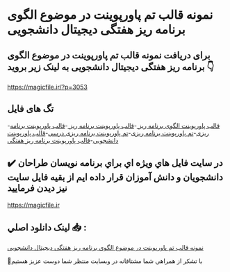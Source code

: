 # نمونه قالب تم پاورپوینت در موضوع الگوی برنامه ریز هفتگی دیجیتال دانشجویی

## برای دریافت نمونه قالب تم پاورپوینت در موضوع الگوی برنامه ریز هفتگی دیجیتال دانشجویی به لینک زیر بروید 👇

https://magicfile.ir/?p=3053

## تگ های فایل

-[قالب پاورپوینت الگوی برنامه ریز ](https://magicfile.ir/product/%d9%82%d8%a7%d9%84%d8%a8-%d9%be%d8%a7%d9%88%d8%b1%d9%be%d9%88%db%8c%d9%86%d8%aa-%d8%a7%d9%84%da%af%d9%88%db%8c-%d8%a8%d8%b1%d9%86%d8%a7%d9%85%d9%87-%d8%b1%db%8c%d8%b2-%d9%87%d9%81%d8%aa%da%af%db%8c-%d8%af%db%8c%d8%ac%db%8c%d8%aa%d8%a7%d9%84-%d8%af%d8%a7%d9%86%d8%b4%d8%ac%d9%88%db%8c%db%8c/)-[قالب پاورپوینت برنامه ریز ](https://magicfile.ir/product/%d9%82%d8%a7%d9%84%d8%a8-%d9%be%d8%a7%d9%88%d8%b1%d9%be%d9%88%db%8c%d9%86%d8%aa-%d8%a7%d9%84%da%af%d9%88%db%8c-%d8%a8%d8%b1%d9%86%d8%a7%d9%85%d9%87-%d8%b1%db%8c%d8%b2-%d9%87%d9%81%d8%aa%da%af%db%8c-%d8%af%db%8c%d8%ac%db%8c%d8%aa%d8%a7%d9%84-%d8%af%d8%a7%d9%86%d8%b4%d8%ac%d9%88%db%8c%db%8c/)-[قالب پاورپوینت برنامه ریزی](https://magicfile.ir/product/%d9%82%d8%a7%d9%84%d8%a8-%d9%be%d8%a7%d9%88%d8%b1%d9%be%d9%88%db%8c%d9%86%d8%aa-%d8%a7%d9%84%da%af%d9%88%db%8c-%d8%a8%d8%b1%d9%86%d8%a7%d9%85%d9%87-%d8%b1%db%8c%d8%b2-%d9%87%d9%81%d8%aa%da%af%db%8c-%d8%af%db%8c%d8%ac%db%8c%d8%aa%d8%a7%d9%84-%d8%af%d8%a7%d9%86%d8%b4%d8%ac%d9%88%db%8c%db%8c/)-[تم پاورپوینت برنامه ریزی](https://magicfile.ir/product/%d9%82%d8%a7%d9%84%d8%a8-%d9%be%d8%a7%d9%88%d8%b1%d9%be%d9%88%db%8c%d9%86%d8%aa-%d8%a7%d9%84%da%af%d9%88%db%8c-%d8%a8%d8%b1%d9%86%d8%a7%d9%85%d9%87-%d8%b1%db%8c%d8%b2-%d9%87%d9%81%d8%aa%da%af%db%8c-%d8%af%db%8c%d8%ac%db%8c%d8%aa%d8%a7%d9%84-%d8%af%d8%a7%d9%86%d8%b4%d8%ac%d9%88%db%8c%db%8c/)-[تم پاورپوینت برنامه ریزی درسی](https://magicfile.ir/product/%d9%82%d8%a7%d9%84%d8%a8-%d9%be%d8%a7%d9%88%d8%b1%d9%be%d9%88%db%8c%d9%86%d8%aa-%d8%a7%d9%84%da%af%d9%88%db%8c-%d8%a8%d8%b1%d9%86%d8%a7%d9%85%d9%87-%d8%b1%db%8c%d8%b2-%d9%87%d9%81%d8%aa%da%af%db%8c-%d8%af%db%8c%d8%ac%db%8c%d8%aa%d8%a7%d9%84-%d8%af%d8%a7%d9%86%d8%b4%d8%ac%d9%88%db%8c%db%8c/)-[قالب پاورپوینت دانشجویی](https://magicfile.ir/product/%d9%82%d8%a7%d9%84%d8%a8-%d9%be%d8%a7%d9%88%d8%b1%d9%be%d9%88%db%8c%d9%86%d8%aa-%d8%a7%d9%84%da%af%d9%88%db%8c-%d8%a8%d8%b1%d9%86%d8%a7%d9%85%d9%87-%d8%b1%db%8c%d8%b2-%d9%87%d9%81%d8%aa%da%af%db%8c-%d8%af%db%8c%d8%ac%db%8c%d8%aa%d8%a7%d9%84-%d8%af%d8%a7%d9%86%d8%b4%d8%ac%d9%88%db%8c%db%8c/)-[قالب پاورپوینت برنامه ریز هفتگی](https://magicfile.ir/product/%d9%82%d8%a7%d9%84%d8%a8-%d9%be%d8%a7%d9%88%d8%b1%d9%be%d9%88%db%8c%d9%86%d8%aa-%d8%a7%d9%84%da%af%d9%88%db%8c-%d8%a8%d8%b1%d9%86%d8%a7%d9%85%d9%87-%d8%b1%db%8c%d8%b2-%d9%87%d9%81%d8%aa%da%af%db%8c-%d8%af%db%8c%d8%ac%db%8c%d8%aa%d8%a7%d9%84-%d8%af%d8%a7%d9%86%d8%b4%d8%ac%d9%88%db%8c%db%8c/)

## ✔️ در سايت فايل هاي ويژه اي براي برنامه نويسان طراحان دانشجويان و دانش آموزان قرار داده ايم از بقيه فايل سايت نيز ديدن فرماييد

https://magicfile.ir


## لينک دانلود اصلي 📥 :

[نمونه قالب تم پاورپوینت در موضوع الگوی برنامه ریز هفتگی دیجیتال دانشجویی](https://magicfile.ir/product/%d9%82%d8%a7%d9%84%d8%a8-%d9%be%d8%a7%d9%88%d8%b1%d9%be%d9%88%db%8c%d9%86%d8%aa-%d8%a7%d9%84%da%af%d9%88%db%8c-%d8%a8%d8%b1%d9%86%d8%a7%d9%85%d9%87-%d8%b1%db%8c%d8%b2-%d9%87%d9%81%d8%aa%da%af%db%8c-%d8%af%db%8c%d8%ac%db%8c%d8%aa%d8%a7%d9%84-%d8%af%d8%a7%d9%86%d8%b4%d8%ac%d9%88%db%8c%db%8c/) 


🙏با تشکر از همراهي شما مشتاقانه در وبسایت منتظر شما دوست عزیز هستیم

